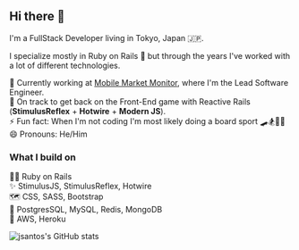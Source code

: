 ## Hi there 👋

I'm a FullStack Developer living in Tokyo, Japan 🇯🇵. 

I specialize mostly in Ruby on Rails 💎 but through the years I've worked with a lot of different technologies.

🔭 Currently working at [Mobile Market Monitor](https://www.mobilemarketmonitor.com/), where I'm the Lead Software Engineer. 
<br>🌱 On track to get back on the Front-End game with Reactive Rails (**StimulusReflex** + **Hotwire** + **Modern JS**).
<br>⚡ Fun fact: When I'm not coding I'm most likely doing a board sport 🛹🏂🏄‍♂️
<br>😄 Pronouns: He/Him

### What I build on
👨‍💻 Ruby on Rails
<br>✨ StimulusJS, StimulusReflex, Hotwire
<br>🗺 CSS, SASS, Bootstrap
<br>🧠 PostgresSQL, MySQL, Redis, MongoDB
<br>🤖 AWS, Heroku

![jsantos's GitHub stats](https://github-readme-stats.vercel.app/api?username=jsantos&show_icons=true&theme=city_lights&hide_border=true)
